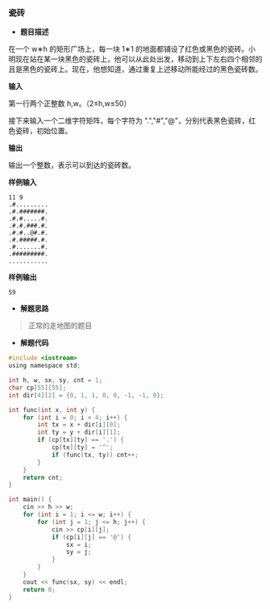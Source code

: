 ### 瓷砖

- **题目描述**

 在一个 w∗h 的矩形广场上，每一块 1∗1 的地面都铺设了红色或黑色的瓷砖。小明现在站在某一块黑色的瓷砖上，他可以从此处出发，移动到上下左右四个相邻的且是黑色的瓷砖上。现在，他想知道，通过重复上述移动所能经过的黑色瓷砖数。

**输入**

 第一行两个正整数 h,w。（2≤h,w≤50）

 接下来输入一个二维字符矩阵，每个字符为 ".","#","@"，分别代表黑色瓷砖，红色瓷砖，初始位置。

**输出**

 输出一个整数，表示可以到达的瓷砖数。

**样例输入**

```
11 9
.#.........
.#.#######.
.#.#.....#.
.#.#.###.#.
.#.#..@#.#.
.#.#####.#.
.#.......#.
.#########.
...........
```

**样例输出**

```
59
```



- **解题思路**

> 正常的走地图的题目



- **解题代码**

``` c
#include <iostream>
using namespace std;

int h, w, sx, sy, cnt = 1;
char cp[55][55];
int dir[4][2] = {0, 1, 1, 0, 0, -1, -1, 0};

int func(int x, int y) {
	for (int i = 0; i < 4; i++) {
		int tx = x + dir[i][0];
		int ty = y + dir[i][1];
		if (cp[tx][ty] == '.') {
			cp[tx][ty] = '^';
			if (func(tx, ty)) cnt++; 
		}
	}
	return cnt;
}

int main() {
	cin >> h >> w;
	for (int i = 1; i <= w; i++) {
		for (int j = 1; j <= h; j++) {
			cin >> cp[i][j];
			if (cp[i][j] == '@') {
				sx = i;
				sy = j;
			}
		}
	}
	cout << func(sx, sy) << endl;
	return 0;
} 
```

